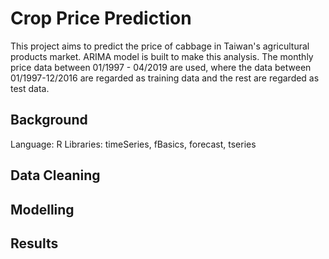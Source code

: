 # Crop Price Prediction

This project aims to predict the price of cabbage in Taiwan's agricultural products market. ARIMA model is built to make this analysis. The monthly price data between 01/1997 - 04/2019 are used, where the data between 01/1997-12/2016 are regarded as training data and the rest are regarded as test data. 
 
## Background

Language: R
Libraries: timeSeries, fBasics, forecast, tseries

## Data Cleaning

## Modelling

## Results
